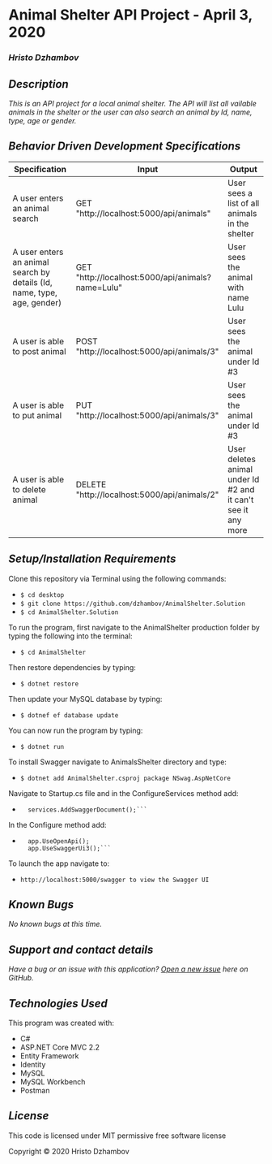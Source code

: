 # Animal Shelter API Project - April 3, 2020

### _Hristo Dzhambov_

## _Description_

_This is an API project for a local animal shelter. The API will list all vailable animals in the shelter or the user can also search an animal by Id, name, type, age or gender._

## _Behavior Driven Development Specifications_

| Specification             | Input 	|     Output      |
|-------------------------	|-------	|----------------	|
|A user enters an animal search | GET "http://localhost:5000/api/animals"   | User sees a list of all animals in the shelter |
|A user enters an animal search by details (Id, name, type, age, gender) | GET "http://localhost:5000/api/animals?name=Lulu"   | User sees the animal with name Lulu |
|A user is able to post animal | POST "http://localhost:5000/api/animals/3"   | User sees the animal under Id #3 |
|A user is able to put animal | PUT "http://localhost:5000/api/animals/3"   | User sees the animal under Id #3 |
|A user is able to delete animal | DELETE "http://localhost:5000/api/animals/2"   | User deletes animal under Id #2 and it can't see it any more |


## _Setup/Installation Requirements_

Clone this repository via Terminal using the following commands:
* ```$ cd desktop```
* ```$ git clone https://github.com/dzhambov/AnimalShelter.Solution```
* ```$ cd AnimalShelter.Solution```

To run the program, first navigate to the AnimalShelter production folder by typing the following into the terminal: 

* ```$ cd AnimalShelter```

Then restore dependencies by typing:
* ```$ dotnet restore```

Then update your MySQL database by typing: 
* ```$ dotnef ef database update```

You can now run the program by typing:
* ```$ dotnet run```

To install Swagger navigate to AnimalsShelter directory and type:
* ```$ dotnet add AnimalShelter.csproj package NSwag.AspNetCore```

Navigate to Startup.cs file and in the ConfigureServices method add:
* ```// Register the Swagger services
    services.AddSwaggerDocument();```

In the Configure method add:
* ``` // Register the Swagger generator and the Swagger UI middlewares
    app.UseOpenApi();
    app.UseSwaggerUi3();```

To launch the app navigate to:
* ```http://localhost:5000/swagger to view the Swagger UI```


## _Known Bugs_

_No known bugs at this time._

## _Support and contact details_

_Have a bug or an issue with this application? [Open a new issue](https://github.com/dzhambov/PierreBakery/issues) here on GitHub._

## _Technologies Used_

This program was created with:

* C#
* ASP.NET Core MVC 2.2
* Entity Framework
* Identity 
* MySQL
* MySQL Workbench 
* Postman

## _License_

This code is licensed under MIT permissive free software license

Copyright &copy; 2020 Hristo Dzhambov